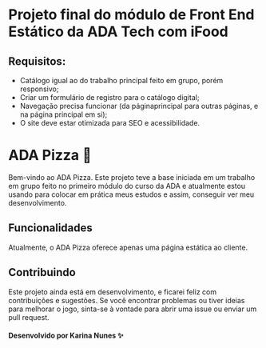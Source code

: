 # Projeto final do módulo de Front End Estático da ADA Tech com iFood

## Requisitos:
- Catálogo igual ao do trabalho principal feito em grupo, porém responsivo;
- Criar um formulário de registro para o catálogo digital;
- Navegação precisa funcionar (da páginaprincipal para outras páginas, e na página principal em si);
- O site deve estar otimizada para SEO e acessibilidade.

# ADA Pizza 🍕
Bem-vindo ao ADA Pizza. Este projeto teve a base iniciada em um trabalho em grupo feito no primeiro módulo do curso da ADA e atualmente estou usando para colocar em prática meus estudos e assim, conseguir ver meu desenvolvimento.

## Funcionalidades
Atualmente, o ADA Pizza oferece apenas uma página estática ao cliente.

## Contribuindo
Este projeto ainda está em desenvolvimento, e ficarei feliz com contribuições e sugestões. Se você encontrar problemas ou tiver ideias para melhorar o jogo, sinta-se à vontade para abrir uma issue ou enviar um pull request.

#### Desenvolvido por Karina Nunes ✨

